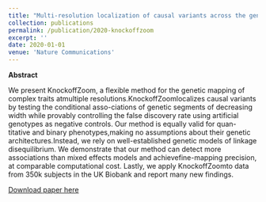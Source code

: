 ```yaml
---
title: "Multi-resolution localization of causal variants across the genome."
collection: publications
permalink: /publication/2020-knockoffzoom
excerpt: ''
date: 2020-01-01
venue: 'Nature Communications'
---
```


**Abstract**

We present KnockoffZoom, a flexible method for the genetic mapping of complex traits atmultiple resolutions.KnockoffZoomlocalizes causal variants by testing the conditional asso-ciations of genetic segments of decreasing width while provably controlling the false discovery rate using artificial genotypes as negative controls. Our method is equally valid for quan-titative and binary phenotypes,making no assumptions about their genetic architectures.Instead, we rely on well-established genetic models of linkage disequilibrium. We demonstrate that our method can detect more associations than mixed effects models and achievefine-mapping precision, at comparable computational cost. Lastly, we apply KnockoffZoomto data from 350k subjects in the UK Biobank and report many new findings.

[Download paper here](http://msesia.github.io/files/knockoffzoom.pdf)
